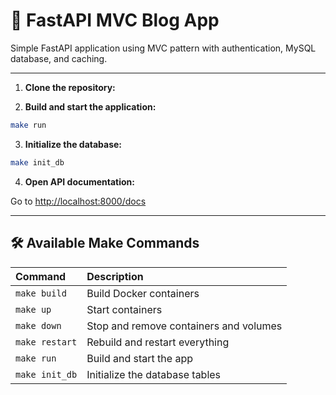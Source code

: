 
# 🚀 FastAPI MVC Blog App

Simple FastAPI application using MVC pattern with authentication, MySQL database, and caching.

---


1. **Clone the repository:**


2. **Build and start the application:**

```bash
make run
```

3. **Initialize the database:**

```bash
make init_db
```

4. **Open API documentation:**

Go to [http://localhost:8000/docs](http://localhost:8000/docs)

---

## 🛠 Available Make Commands

| Command | Description |
|:--------|:------------|
| `make build` | Build Docker containers |
| `make up` | Start containers |
| `make down` | Stop and remove containers and volumes |
| `make restart` | Rebuild and restart everything |
| `make run` | Build and start the app |
| `make init_db` | Initialize the database tables |

